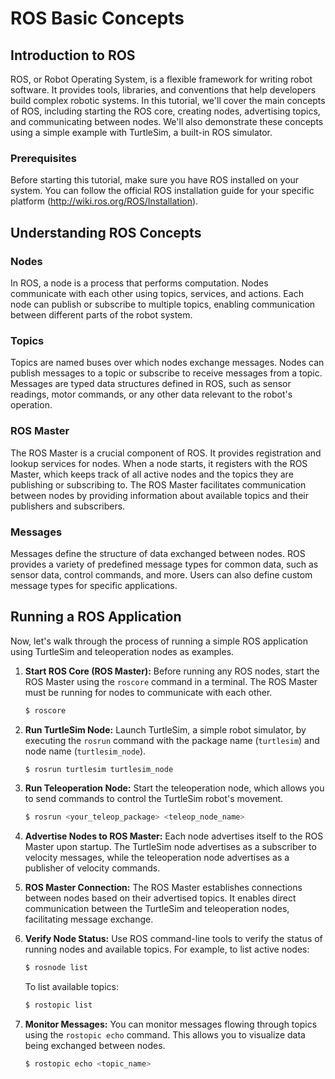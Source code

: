 # ROS Basic Concepts

## Introduction to ROS

ROS, or Robot Operating System, is a flexible framework for writing robot software. It provides tools, libraries, and conventions that help developers build complex robotic systems. In this tutorial, we'll cover the main concepts of ROS, including starting the ROS core, creating nodes, advertising topics, and communicating between nodes. We'll also demonstrate these concepts using a simple example with TurtleSim, a built-in ROS simulator.

### Prerequisites

Before starting this tutorial, make sure you have ROS installed on your system. You can follow the official ROS installation guide for your specific platform (http://wiki.ros.org/ROS/Installation).

## Understanding ROS Concepts

### Nodes

In ROS, a node is a process that performs computation. Nodes communicate with each other using topics, services, and actions. Each node can publish or subscribe to multiple topics, enabling communication between different parts of the robot system.

### Topics

Topics are named buses over which nodes exchange messages. Nodes can publish messages to a topic or subscribe to receive messages from a topic. Messages are typed data structures defined in ROS, such as sensor readings, motor commands, or any other data relevant to the robot's operation.

### ROS Master

The ROS Master is a crucial component of ROS. It provides registration and lookup services for nodes. When a node starts, it registers with the ROS Master, which keeps track of all active nodes and the topics they are publishing or subscribing to. The ROS Master facilitates communication between nodes by providing information about available topics and their publishers and subscribers.

### Messages

Messages define the structure of data exchanged between nodes. ROS provides a variety of predefined message types for common data, such as sensor data, control commands, and more. Users can also define custom message types for specific applications.

## Running a ROS Application

Now, let's walk through the process of running a simple ROS application using TurtleSim and teleoperation nodes as examples.

1. **Start ROS Core (ROS Master):**
   Before running any ROS nodes, start the ROS Master using the `roscore` command in a terminal. The ROS Master must be running for nodes to communicate with each other.

   ```bash
   $ roscore
   ```

2. **Run TurtleSim Node:**
   Launch TurtleSim, a simple robot simulator, by executing the `rosrun` command with the package name (`turtlesim`) and node name (`turtlesim_node`).

   ```bash
   $ rosrun turtlesim turtlesim_node
   ```

3. **Run Teleoperation Node:**
   Start the teleoperation node, which allows you to send commands to control the TurtleSim robot's movement.

   ```bash
   $ rosrun <your_teleop_package> <teleop_node_name>
   ```

4. **Advertise Nodes to ROS Master:**
   Each node advertises itself to the ROS Master upon startup. The TurtleSim node advertises as a subscriber to velocity messages, while the teleoperation node advertises as a publisher of velocity commands.

5. **ROS Master Connection:**
   The ROS Master establishes connections between nodes based on their advertised topics. It enables direct communication between the TurtleSim and teleoperation nodes, facilitating message exchange.

6. **Verify Node Status:**
   Use ROS command-line tools to verify the status of running nodes and available topics. For example, to list active nodes:

   ```bash
   $ rosnode list
   ```

   To list available topics:

   ```bash
   $ rostopic list
   ```

7. **Monitor Messages:**
   You can monitor messages flowing through topics using the `rostopic echo` command. This allows you to visualize data being exchanged between nodes.

   ```bash
   $ rostopic echo <topic_name>
   ```
